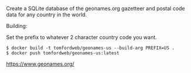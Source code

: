 Create a SQLite database of the geonames.org gazetteer and postal code data for any country in the world.

Building:

Set the prefix to whatever 2 character country code you want.

```
$ docker build -t tomfordweb/geonames-us --build-arg PREFIX=US .
$ docker push tomfordweb/geonames-us:latest

```

https://www.geonames.org/
